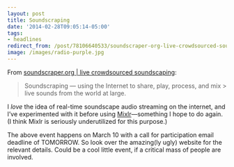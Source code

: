 ```yaml
---
layout: post 
title: Soundscraping
date: '2014-02-28T09:05:14-05:00' 
tags: 
- headlines 
redirect_from: /post/78106640533/soundscraper-org-live-crowdsourced-soundscaping/
image: /images/radio-purple.jpg
--- 
```


From [soundscraper.org | live crowdsourced soundscaping](http://www.soundscraper.org/):

> Soundscraping — using the Internet to share, play, process, and mix > live sounds from the world at large.

I *love* the idea of real-time soundscape audio streaming on the internet, and I’ve experimented with it before using [Mixlr](http://mixlr.com/)—something I hope to do again. (I think Mixlr is seriously underutilized for this purpose.)

The above event happens on March 10 with a call for participation email deadline of TOMORROW. So look over the amazing(ly ugly) website for the relevant details. Could be a cool little event, if a critical mass of people are involved.

